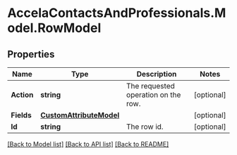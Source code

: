 # AccelaContactsAndProfessionals.Model.RowModel
## Properties

Name | Type | Description | Notes
------------ | ------------- | ------------- | -------------
**Action** | **string** | The requested operation on the row. | [optional] 
**Fields** | [**CustomAttributeModel**](CustomAttributeModel.md) |  | [optional] 
**Id** | **string** | The row id. | [optional] 

[[Back to Model list]](../README.md#documentation-for-models) [[Back to API list]](../README.md#documentation-for-api-endpoints) [[Back to README]](../README.md)

